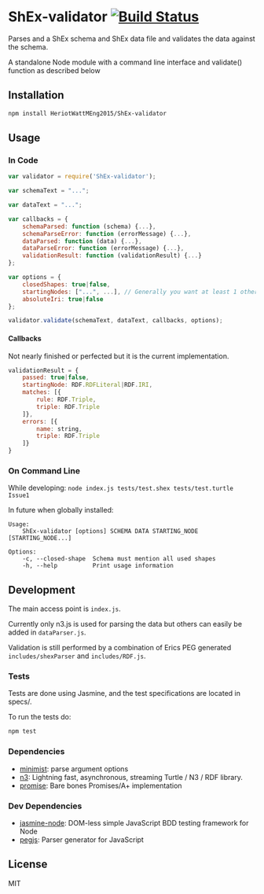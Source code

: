 # ShEx-validator [![Build Status](https://travis-ci.org/HeriotWattMEng2015/ShEx-validator.svg?branch=master)](https://travis-ci.org/HeriotWattMEng2015/ShEx-validator)

Parses and a ShEx schema and ShEx data file and validates the data against the schema.

A standalone Node module with a command line interface and validate() function as described below

## Installation

```sh
npm install HeriotWattMEng2015/ShEx-validator
```

## Usage
### In Code
```js
var validator = require('ShEx-validator');

var schemaText = "...";

var dataText = "...";

var callbacks = {
    schemaParsed: function (schema) {...},
    schemaParseError: function (errorMessage) {...},
    dataParsed: function (data) {...},
    dataParseError: function (errorMessage) {...},
    validationResult: function (validationResult) {...}
};

var options = {
    closedShapes: true|false,
    startingNodes: ["...", ...], // Generally you want at least 1 otherwise you are validating nothing
    absoluteIri: true|false
};

validator.validate(schemaText, dataText, callbacks, options);
```

#### Callbacks
Not nearly finished or perfected but it is the current implementation.

```js
validationResult = {
    passed: true|false,
    startingNode: RDF.RDFLiteral|RDF.IRI,
    matches: [{
        rule: RDF.Triple,
        triple: RDF.Triple
    ]},
    errors: [{
        name: string,
        triple: RDF.Triple
    ]}
}
```

### On Command Line

While developing: `node index.js tests/test.shex tests/test.turtle Issue1`

In future when globally installed:

<!--- BEGIN USAGE -->
    Usage:
        ShEx-validator [options] SCHEMA DATA STARTING_NODE [STARTING_NODE...]

    Options:
        -c, --closed-shape  Schema must mention all used shapes
        -h, --help          Print usage information
<!--- END USAGE -->

## Development

The main access point is `index.js`.

Currently only n3.js is used for parsing the data but others can easily be added in `dataParser.js`.

Validation is still performed by a combination of Erics PEG generated `includes/shexParser` and `includes/RDF.js`.

### Tests
Tests are done using Jasmine, and the test specifications are located in specs/.

To run the tests do: 
```sh
npm test
```
### Dependencies

- [minimist](https://github.com/substack/minimist): parse argument options
- [n3](https://github.com/RubenVerborgh/N3.js): Lightning fast, asynchronous, streaming Turtle / N3 / RDF library.
- [promise](https://github.com/then/promise): Bare bones Promises/A+ implementation

### Dev Dependencies

- [jasmine-node](https://github.com/mhevery/jasmine-node): DOM-less simple JavaScript BDD testing framework for Node
- [pegjs](https://github.com/dmajda/pegjs): Parser generator for JavaScript

## License

MIT
